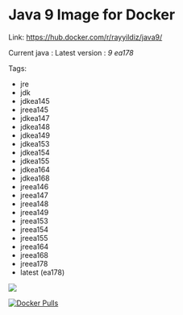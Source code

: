 Java 9 Image for Docker
===

Link: https://hub.docker.com/r/rayyildiz/java9/

Current java : Latest version : *9 ea178*

Tags:
* jre
* jdk
* jdkea145
* jreea145
* jdkea147
* jdkea148
* jdkea149
* jdkea153
* jdkea154
* jdkea155
* jdkea164
* jdkea168
* jreea146
* jreea147
* jreea148
* jreea149
* jreea153
* jreea154
* jreea155
* jreea164
* jreea168
* jreea178
* latest (ea178)

[![](https://images.microbadger.com/badges/image/rayyildiz/java9.svg)](https://microbadger.com/images/rayyildiz/java9 "Get your own image badge on microbadger.com")


[![Docker Pulls](https://img.shields.io/docker/pulls/rayyildiz/java9.svg)](https://hub.docker.com/r/rayyildiz/java9/)
